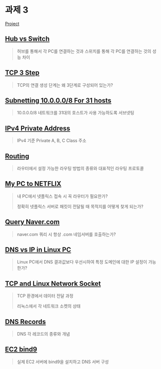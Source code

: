 # 과제 3

[Project](https://github.com/Jennas-Lee/cloud-skills-study/projects/1#card-77639616)

## [Hub vs Switch](HUB-VS-SWITCH.md)

> 허브를 통해서 각 PC를 연결하는 것과 스위치를 통해 각 PC를 연결하는 것의 성능 차이

## [TCP 3 Step](TCP-3-STEP.md)

> TCP의 연결 생성 단계는 왜 3단계로 구성되어 있는가?

## [Subnetting 10.0.0.0/8 For 31 hosts](SUBNETTING-31-HOSTS.md)

> 10.0.0.0/8 네트워크를 31대의 호스트가 사용 가능하도록 서브넷팅

## [IPv4 Private Address](IPV4-PRIVATE-ADDRESS.md)

> IPv4 기준 Private A, B, C Class 주소

## [Routing](ROUTING-PROTOCOL.md)

> 라우터에서 설정 가능한 라우팅 방법의 종류와 대표적인 라우팅 프로토콜

## [My PC to NETFLIX](MY-PC-TO-NETFLIX.md)

> 내 PC에서 넷플릭스 접속 시 꼭 라우터가 필요한가?
> 
> 정확히 넷플릭스 서버로 패킷이 전달될 때 목적지를 어떻게 찾게 되는가?

## [Query Naver.com](QUERY-COM.md)

> naver.com 쿼리 시 항상 .com 네임서버를 호출하는가?

## [DNS vs IP in Linux PC](DNS-VS-IP-IN-LINUX-PC.md)

> Linux PC에서 DNS 결과값보다 우선시하여 특정 도메인에 대한 IP 설정이 가능한가?

## [TCP and Linux Network Socket](TCP-AND-LINUX-NETWORK-SOCKET.md)

> TCP 환경에서 데이터 전달 과정
> 
> 리눅스에서 각 네트워크 소켓의 상태

## [DNS Records](DNS-RECORDS.md)

> DNS 각 레코드의 종류와 개념

## [EC2 bind9](EC2-BIND9.md)

> 실제 EC2 서버에 bind9을 설치하고 DNS 서버 구성